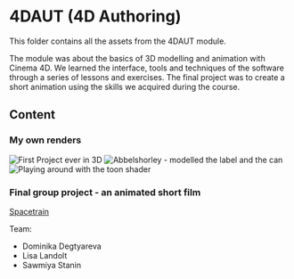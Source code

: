 # 4DAUT (4D Authoring)
This folder contains all the assets from the 4DAUT module.

The module was about the basics of 3D modelling and animation with Cinema 4D. We learned the interface, tools and techniques of the software through a series of lessons and exercises. The final project was to create a short animation using the skills we acquired during the course.

## Content
### My own renders
![First Project ever in 3D](./pics/Projekt2Render_V2.png)
![Abbelshorley - modelled the label and the can](./pics/Abbelshorley_v7.jpg)
![Playing around with the toon shader](./pics/toon.png)

### Final group project - an animated short film
[Spacetrain](./SpaceTrain.mp4)

Team:
- Dominika Degtyareva
- Lisa Landolt 
- Sawmiya Stanin